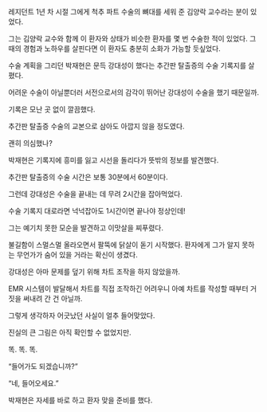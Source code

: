 레지던트 1년 차 시절 그에게 척추 파트 수술의 뼈대를 세워 준 김양락 교수라는 분이 있었다.

그는 김양락 교수와 함께 이 환자와 상태가 비슷한 환자를 몇 번 수술한 적이 있었다. 그때의 경험과 노하우를 살핀다면 이 환자도 충분히 소화가 가능할 듯싶었다.

수술 계획을 그리던 박재현은 문득 강대성이 했다는 추간판 탈출증의 수술 기록지를 살폈다.

어려운 수술이 아닐뿐더러 서전으로서의 감각이 뛰어난 강대성이 수술을 했기 때문일까.

기록은 모난 곳 없이 깔끔했다.

추간판 탈출증 수술의 교본으로 삼아도 아깝지 않을 정도였다.

괜히 의심했나?

박재현은 기록지에 흥미를 잃고 시선을 돌리다가 뜻밖의 정보를 발견했다.

추간판 탈출증의 수술 시간은 보통 30분에서 60분이다.

그런데 강대성은 수술을 끝내는 데 무려 2시간을 잡아먹었다.

수술 기록지 대로라면 넉넉잡아도 1시간이면 끝나야 정상인데!

그는 예기치 못한 모순을 발견하고 이맛살을 찌푸렸다.

불길함이 스멀스멀 올라오면서 팔뚝에 닭살이 돋기 시작했다. 환자에게 그가 알지 못하는 무언가가 숨어 있을 거라는 확신이 생겼다.

강대성은 아마 문제를 덮기 위해 차트 조작을 하지 않았을까.

EMR 시스템이 발달해서 차트를 직접 조작하긴 어려우니 아예 차트를 작성할 때부터 거짓을 써내려 간 건 아닐까.

그렇게 생각하자 어긋났던 사실이 얼추 들어맞았다.

진실의 큰 그림은 아직 확인할 수 없었지만.

똑. 똑. 똑.

“들어가도 되겠습니까?”

“네, 들어오세요.”

박재현은 자세를 바로 하고 환자 맞을 준비를 했다.